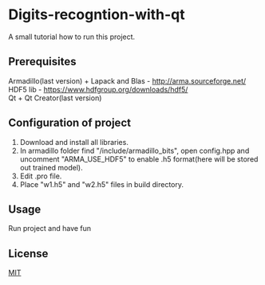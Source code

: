 # Digits-recogntion-with-qt

A small tutorial how to run this project.

## Prerequisites
  
  Armadillo(last version) + Lapack and Blas - http://arma.sourceforge.net/ \
  HDF5 lib - https://www.hdfgroup.org/downloads/hdf5/ \
  Qt + Qt Creator(last version) 
  
## Configuration of project

1) Download and install all libraries.
2) In armadillo folder find "/include/armadillo_bits", open config.hpp and uncomment "ARMA_USE_HDF5" to enable .h5 format(here will be stored out trained model).
3) Edit .pro file.
4) Place "w1.h5" and "w2.h5" files in build directory.

## Usage

Run project and have fun

## License
[MIT](https://choosealicense.com/licenses/mit/)
